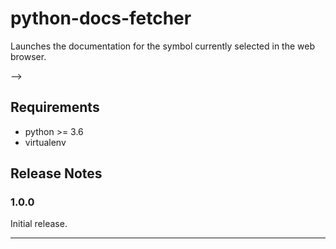 # python-docs-fetcher

Launches the documentation for the symbol currently selected in the web browser.

<!-- ## Features

- Documentation for built-in Python modules
<!-- - TODO: documentation for the top 100 Python modules from here: https://hugovk.github.io/top-pypi-packages/
- TODO: Custom documentation  --> -->

## Requirements

- python >= 3.6
- virtualenv

## Release Notes

### 1.0.0

Initial release.

-----------------------------------------------------------------------------------------------------------
